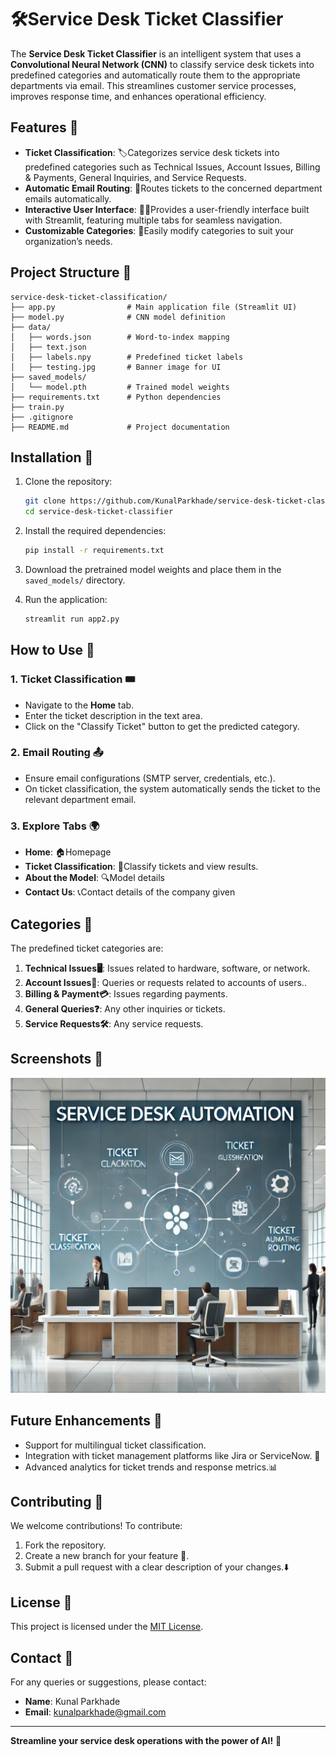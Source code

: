 # 🛠️Service Desk Ticket Classifier

The **Service Desk Ticket Classifier** is an intelligent system that uses a **Convolutional Neural Network (CNN)** to classify service desk tickets into predefined categories and automatically route them to the appropriate departments via email. This streamlines customer service processes, improves response time, and enhances operational efficiency.

## Features 🌟

- **Ticket Classification**: 🏷️Categorizes service desk tickets into predefined categories such as Technical Issues, Account Issues, Billing & Payments, General Inquiries, and Service Requests.
- **Automatic Email Routing**: 📧Routes tickets to the concerned department emails automatically.
- **Interactive User Interface**: 👩‍💻Provides a user-friendly interface built with Streamlit, featuring multiple tabs for seamless navigation.
- **Customizable Categories**: 🔧Easily modify categories to suit your organization’s needs.

## Project Structure 📂

```plaintext
service-desk-ticket-classification/
├── app.py                # Main application file (Streamlit UI)
├── model.py              # CNN model definition
├── data/
│   ├── words.json        # Word-to-index mapping
│   ├── text.json
│   ├── labels.npy        # Predefined ticket labels
│   ├── testing.jpg       # Banner image for UI
├── saved_models/
│   └── model.pth         # Trained model weights
├── requirements.txt      # Python dependencies
├── train.py
├── .gitignore
├── README.md             # Project documentation
```

## Installation 🚀

1. Clone the repository:
   ```bash
   git clone https://github.com/KunalParkhade/service-desk-ticket-classification.git
   cd service-desk-ticket-classifier
   ```

2. Install the required dependencies:
   ```bash
   pip install -r requirements.txt
   ```

3. Download the pretrained model weights and place them in the `saved_models/` directory.

4. Run the application:
   ```bash
   streamlit run app2.py
   ```

## How to Use 📝

### 1. Ticket Classification 🎟️
- Navigate to the **Home** tab.
- Enter the ticket description in the text area.
- Click on the "Classify Ticket" button to get the predicted category.

### 2. Email Routing 📤
- Ensure email configurations (SMTP server, credentials, etc.).
- On ticket classification, the system automatically sends the ticket to the relevant department email.

### 3. Explore Tabs 🌍
- **Home**: 🏠Homepage
- **Ticket Classification**: 📝Classify tickets and view results.
- **About the Model**: 🔍Model details
- **Contact Us**: 📞Contact details of the company given

## Categories 📑
The predefined ticket categories are:

1. **Technical Issues🖥️**: Issues related to hardware, software, or network.
2. **Account Issues🔑**: Queries or requests related to accounts of users..
3. **Billing & Payment💳**: Issues regarding payments.
4. **General Queries❓**: Any other inquiries or tickets.
5. **Service Requests🛠️**: Any service requests.

## Screenshots 📸
![Home Banner](data/testing.jpg)

## Future Enhancements 🔮
- Support for multilingual ticket classification.
- Integration with ticket management platforms like Jira or ServiceNow. 🔗
- Advanced analytics for ticket trends and response metrics.📊

## Contributing 🤝
We welcome contributions! To contribute:
1. Fork the repository.
2. Create a new branch for your feature 🌱.
3. Submit a pull request with a clear description of your changes.⬇️

## License 📜
This project is licensed under the [MIT License](https://github.com/KunalParkhade/service-desk-ticket-classification/blob/main/LICENSE).

## Contact 📧
For any queries or suggestions, please contact:
- **Name**: Kunal Parkhade
- **Email**: kunalparkhade@gmail.com

---
**Streamline your service desk operations with the power of AI!** 🤖

